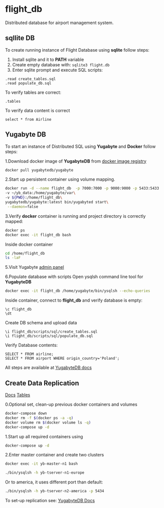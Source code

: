 # flight_db

Distributed database for airport management system.

## sqllite DB

To create running instance of Flight Database using **sqlite** follow steps:

1. Install sqlite and it to **PATH** variable <br>
2. Create empty database with: ```sqlite3 flight.db```
3. Enter sqlite prompt and execute SQL scripts:
```sqlite
.read create_tables.sql
.read populate_db.sql
```

To verify tables are correct:
```sqlite
.tables
```

To verify data content is correct
```sqlite
select * from Airline
```

## Yugabyte DB

To start an instance of Distributed SQL using **Yugabyte** and **Docker** follow steps:

1.Download docker image of **YugabyteDB** from [docker image registry](https://hub.docker.com/r/yugabytedb/yugabyte)

```bash
docker pull yugabytedb/yugabyte
```

2.Start up persistent container using volume mapping.

```bash
docker run -d --name flight_db  -p 7000:7000 -p 9000:9000 -p 5433:5433 -p 9042:9042\
-v ~/yb_data:/home/yugabyte/var\
-v ${PWD}:/home/flight_db\
yugabytedb/yugabyte:latest bin/yugabyted start\
 --daemon=false
```

3.Verify **docker** container is running and project directory is correctly mapped:

```bash
docker ps
docker exec -it flight_db bash
```

Inside docker container

```bash
cd /home/flight_db
ls -laF
```

5.Visit Yugabyte [admin panel](http://localhost:7000)

6.Populate database with scripts
Open ysqlsh command line tool for **YugabyteDB**

```bash
docker exec -it flight_db /home/yugabyte/bin/ysqlsh --echo-queries
```

Inside container, connect to **flight_db** and verify database is empty:

```postgresql
\c flight_db
\dt
```

Create DB schema and upload data

```postgresql
\i flight_db/scripts/sql/create_tables.sql
\i flight_db/scripts/sql/populate_db.sql
```

Verify Database contents:

```postgresql
SELECT * FROM airline;
SELECT * FROM airport WHERE origin_country='Poland';
```

All steps are available at [YugabyteDB docs](https://docs.yugabyte.com/)

## Create Data Replication

[Docs](https://docs.yugabyte.com/latest/admin/yb-admin/)
[Tables](https://docs.yugabyte.com/latest/explore/multi-region-deployments/row-level-geo-partitioning/)

0.Optional set, clean-up previous docker containers and volumes

```bash
docker-compose down
docker rm -f $(docker ps -a -q)
docker volume rm $(docker volume ls -q)
docker-compose up -d
```

1.Start up all required containers using

```bash
docker-compose up -d
```

2.Enter master container and create two clusters

```bash
docker exec -it yb-master-n1 bash
```

```bash
./bin/ysqlsh -h yb-tserver-n1-europe
```

Or to america, it uses different port than default:

```bash
./bin/ysqlsh -h yb-tserver-n2-america -p 5434
```

To set-up replication see: [YugabyteDB Docs](https://docs.yugabyte.com/latest/explore/multi-region-deployments/asynchronous-replication-ysql/)

